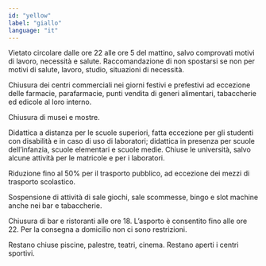```yaml
---
id: "yellow"
label: "giallo"
language: "it"
---
```

Vietato circolare dalle ore 22 alle ore 5 del mattino, salvo comprovati motivi di lavoro, necessità e salute. Raccomandazione di non spostarsi se non per motivi di salute, lavoro, studio, situazioni di necessità.

Chiusura dei centri commerciali nei giorni festivi e prefestivi ad eccezione delle farmacie,  parafarmacie, punti vendita di generi alimentari, tabaccherie ed edicole al loro interno.

Chiusura di musei e mostre.

Didattica a distanza per le scuole superiori, fatta eccezione per gli studenti con disabilità e in caso di uso di laboratori; didattica in presenza per scuole dell’infanzia, scuole elementari e scuole medie. Chiuse le università, salvo alcune attività per le matricole e per i laboratori.

Riduzione fino al 50% per il trasporto pubblico, ad eccezione dei mezzi di trasporto scolastico.

Sospensione di attività di sale giochi, sale scommesse, bingo e slot machine anche nei bar e tabaccherie.

Chiusura di bar e ristoranti alle ore 18. L’asporto è consentito fino alle ore 22. Per la consegna a domicilio non ci sono restrizioni.

Restano chiuse piscine, palestre, teatri, cinema. Restano aperti i centri sportivi.